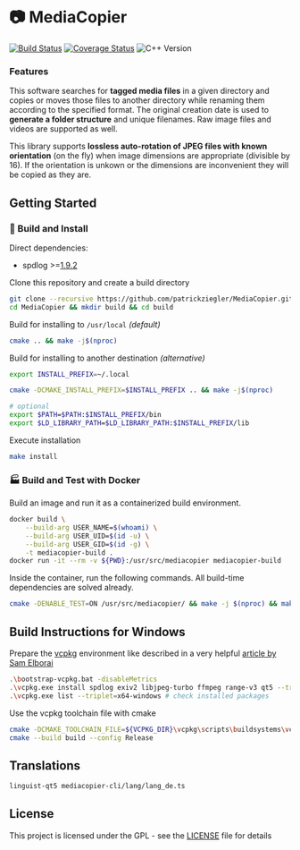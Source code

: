 # :camera: MediaCopier

[![Build Status](https://github.com/patrickziegler/MediaCopier/actions/workflows/build-and-test.yml/badge.svg?branch=master)](https://github.com/patrickziegler/MediaCopier/actions/workflows/build-and-test.yml?query=branch%3Amaster)
[![Coverage Status](https://coveralls.io/repos/github/patrickziegler/MediaCopier/badge.svg?branch=master)](https://coveralls.io/github/patrickziegler/MediaCopier?branch=master)
![C++ Version](https://img.shields.io/badge/C++-17-blue.svg?style=flat&logo=c%2B%2B)

### Features
This software searches for **tagged media files** in a given directory and copies or moves those files to another directory while renaming them according to the specified format.
The original creation date is used to **generate a folder structure** and unique filenames.
Raw image files and videos are supported as well.

This library supports **lossless auto-rotation of JPEG files with known orientation** (on the fly) when image dimensions are appropriate (divisible by 16).
If the orientation is unkown or the dimensions are inconvenient they will be copied as they are.

## Getting Started

### :hammer: Build and Install

Direct dependencies:
- spdlog >=[1.9.2](https://github.com/gabime/spdlog/releases/tag/v1.9.2)

Clone this repository and create a build directory
```sh
git clone --recursive https://github.com/patrickziegler/MediaCopier.git
cd MediaCopier && mkdir build && cd build
```

Build for installing to `/usr/local` *(default)*
```sh
cmake .. && make -j$(nproc)
```

Build for installing to another destination *(alternative)*
```sh
export INSTALL_PREFIX=~/.local

cmake -DCMAKE_INSTALL_PREFIX=$INSTALL_PREFIX .. && make -j$(nproc)

# optional
export $PATH=$PATH:$INSTALL_PREFIX/bin
export $LD_LIBRARY_PATH=$LD_LIBRARY_PATH:$INSTALL_PREFIX/lib
```

Execute installation
```sh
make install
```

### :factory: Build and Test with Docker

Build an image and run it as a containerized build environment.
```sh
docker build \
    --build-arg USER_NAME=$(whoami) \
    --build-arg USER_UID=$(id -u) \
    --build-arg USER_GID=$(id -g) \
    -t mediacopier-build .
docker run -it --rm -v ${PWD}:/usr/src/mediacopier mediacopier-build
```

Inside the container, run the following commands.
All build-time dependencies are solved already.
```sh
cmake -DENABLE_TEST=ON /usr/src/mediacopier/ && make -j $(nproc) && make test
```

## Build Instructions for Windows

Prepare the [vcpkg](https://github.com/microsoft/vcpkg#using-vcpkg-with-cmake) environment like described in a very helpful [article by Sam Elborai](https://sam.elborai.me/articles/vscode-cpp-dev-environment-2020/)
```sh
.\bootstrap-vcpkg.bat -disableMetrics
.\vcpkg.exe install spdlog exiv2 libjpeg-turbo ffmpeg range-v3 qt5 --triplet=x64-windows
.\vcpkg.exe list --triplet=x64-windows # check installed packages
```

Use the vcpkg toolchain file with cmake
```sh
cmake -DCMAKE_TOOLCHAIN_FILE=${VCPKG_DIR}\vcpkg\scripts\buildsystems\vcpkg.cmake -DVCPKG_TARGET_TRIPLET=x64-windows -B build -S .
cmake --build build --config Release
```

## Translations

```sh
linguist-qt5 mediacopier-cli/lang/lang_de.ts
```

## License

This project is licensed under the GPL - see the [LICENSE](LICENSE) file for details
